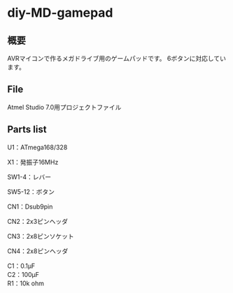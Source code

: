 # diy-MD-gamepad

## 概要
AVRマイコンで作るメガドライブ用のゲームパッドです。
6ボタンに対応しています。

## File
Atmel Studio 7.0用プロジェクトファイル

## Parts list
 U1：ATmega168/328

 X1：発振子16MHz
 
 SW1-4：レバー	 	 
 
 SW5-12：ボタン	  
 
 CN1：Dsub9pin	 	 
 
 CN2：2x3ピンヘッダ	 	 
 
 CN3：2x8ピンソケット	  
 
 CN4：2x8ピンヘッダ	 	 
 
 C1：0.1μF	 	 
 C2：100μF	 	 
 R1：10k ohm

